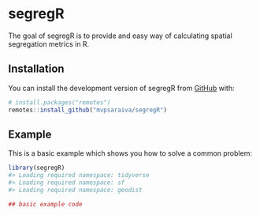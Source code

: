 
<!-- README.md is generated from README.Rmd. Please edit that file -->

# segregR

<!-- badges: start -->
<!-- badges: end -->

The goal of segregR is to provide and easy way of calculating spatial
segregation metrics in R.

## Installation

You can install the development version of segregR from
[GitHub](https://github.com/) with:

``` r
# install.packages("remotes")
remotes::install_github("mvpsaraiva/segregR")
```

## Example

This is a basic example which shows you how to solve a common problem:

``` r
library(segregR)
#> Loading required namespace: tidyverse
#> Loading required namespace: sf
#> Loading required namespace: geodist

## basic example code
```
